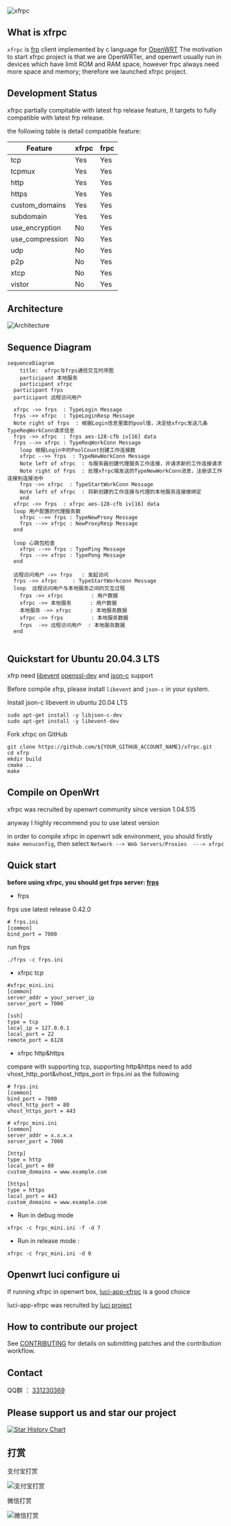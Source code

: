 ![xfrpc](https://github.com/liudf0716/xfrpc/blob/master/logo.png)


## What is xfrpc 

`xfrpc` is [frp](https://github.com/fatedier/frp) client implemented by c language for [OpenWRT](https://github.com/openwrt/openwrt)
The motivation to start xfrpc project is that we are OpenWRTer, and openwrt usually run in devices which have limit ROM and RAM space, however frpc always need more space and memory; therefore we launched xfrpc project.

## Development Status

xfrpc partially compitable with latest frp release feature, It targets to fully compatible with latest frp release.

the following table is detail  compatible feature:

| Feature  | xfrpc | frpc |
| ------------- | ------------- | ---------|
| tcp  | Yes |	 Yes  |
| tcpmux  | Yes |	 Yes  |
| http  | Yes |	 Yes  |
| https  | Yes |  Yes  |
| custom_domains | Yes | Yes |
| subdomain | Yes | Yes |
| use_encryption | No | Yes |
| use_compression | No | Yes |
| udp  | No |  Yes  |
| p2p  | No |  Yes  |
| xtcp  | No |  Yes  |
| vistor  | No |  Yes  |



## Architecture


![Architecture](https://user-images.githubusercontent.com/1182593/196329678-1781b4e9-2355-4863-be3f-e128b31cc82c.png)



## Sequence Diagram

```mermaid
sequenceDiagram
	title:	xfrpc与frps通信交互时序图
	participant 本地服务
	participant xfrpc
  participant frps
  participant 远程访问用户
  
  xfrpc ->> frps  : TypeLogin Message
  frps ->> xfrpc  : TypeLoginResp Message
  Note right of frps  : 根据Login信息里面的pool值，决定给xfrpc发送几条TypeReqWorkConn请求信息
  frps ->> xfrpc  : frps aes-128-cfb iv[16] data
  frps -->> xfrpc : TypeReqWorkConn Message
	loop 根据Login中的PoolCount创建工作连接数
  	xfrpc -->> frps  : TypeNewWorkConn Message
  	Note left of xfrpc  : 与服务器创建代理服务工作连接，并请求新的工作连接请求
  	Note right of frps  : 处理xfrpc端发送的TypeNewWorkConn消息，注册该工作连接到连接池中
  	frps ->> xfrpc  : TypeStartWorkConn Message
  	Note left of xfrpc  : 将新创建的工作连接与代理的本地服务连接做绑定
	end
  xfrpc ->> frps  : xfrpc aes-128-cfb iv[16] data
  loop 用户配置的代理服务数
  	xfrpc -->> frps : TypeNewProxy Message
  	frps -->> xfrpc : NewProxyResp Message
  end
	
  loop 心跳包检查
    xfrpc -->> frps : TypePing Message
    frps -->> xfrpc : TypePong Message
  end
  
  远程访问用户 ->> frps   : 发起访问
  frps ->> xfrpc	 : TypeStartWorkconn Message
  loop  远程访问用户与本地服务之间的交互过程
    frps ->> xfrpc         : 用户数据
    xfrpc ->> 本地服务      : 用户数据
    本地服务 ->> xfrpc      : 本地服务数据
    xfrpc ->> frps         : 本地服务数据
    frps  ->> 远程访问用户  : 本地服务数据
  end
  
```

## Quickstart for Ubuntu 20.04.3 LTS

xfrp need [libevent](https://github.com/libevent/libevent) [openssl-dev](https://github.com/openssl/openssl) and [json-c](https://github.com/json-c/json-c) support

Before compile xfrp, please install `libevent` and `json-c` in your system.

Install json-c libevent in ubuntu 20.04 LTS

```shell
sudo apt-get install -y libjson-c-dev
sudo apt-get install -y libevent-dev
```

Fork xfrpc on GitHub

```shell
git clone https://github.com/${YOUR_GITHUB_ACCOUNT_NAME}/xfrpc.git
cd xfrp
mkdir build
cmake ..
make
```

## Compile on OpenWrt

xfrpc was recruited by openwrt community since version 1.04.515

anyway I highly recommend you to use latest version 

in order to compile xfrpc in openwrt sdk environment, you should firstly `make menuconfig`, then select `Network --> Web Servers/Proxies  ---> xfrpc`

## Quick start

**before using xfrpc, you should get frps server: [frps](https://github.com/fatedier/frp/releases)**

+ frps 

frps use latest release 0.42.0

```
# frps.ini
[common]
bind_port = 7000
```

run frps

```
./frps -c frps.ini
```

+ xfrpc tcp

```
#xfrpc_mini.ini 
[common]
server_addr = your_server_ip
server_port = 7000

[ssh]
type = tcp
local_ip = 127.0.0.1
local_port = 22
remote_port = 6128
```

+ xfrpc http&https

 compare with supporting tcp, supporting http&https need to add vhost_http_port&vhost_https_port in frps.ini as the following
 
```
# frps.ini
[common]
bind_port = 7000
vhost_http_port = 80
vhost_https_port = 443
```

```
# xfrpc_mini.ini 
[common]
server_addr = x.x.x.x
server_port = 7000

[http]
type = http
local_port = 80
custom_domains = www.example.com

[https]
type = https
local_port = 443
custom_domains = www.example.com
```

+ Run in debug mode 

```shell
xfrpc -c frpc_mini.ini -f -d 7 
```

+ Run in release mode :

```shell
xfrpc -c frpc_mini.ini -d 0
```

## Openwrt luci configure ui

If running xfrpc in openwrt box, [luci-app-xfrpc](https://github.com/liudf0716/luci-app-xfrpc) is a good choice 

luci-app-xfrpc was recruited by [luci project](https://github.com/openwrt/luci) 

## How to contribute our project

See [CONTRIBUTING](https://github.com/liudf0716/xfrpc/blob/master/CONTRIBUTING.md) for details on submitting patches and the contribution workflow.

## Contact

QQ群 ： [331230369](https://jq.qq.com/?_wv=1027&k=47QGEhL)


## Please support us and star our project

[![Star History Chart](https://api.star-history.com/svg?repos=liudf0716/xfrpc&type=Date)](https://star-history.com/#liudf0716/xfrpc&Date)

## 打赏

支付宝打赏

![支付宝打赏](https://user-images.githubusercontent.com/1182593/169465135-d4522479-4068-4714-ab58-987d7d7eb338.png)


微信打赏


![微信打赏](https://user-images.githubusercontent.com/1182593/169465249-db1b495e-078e-4cab-91fc-96dab3320b06.png)


 <!--
 
## 广告

想学习OpenWrt开发，但是摸不着门道？自学没毅力？基础太差？怕太难学不会？跟着佐大学OpenWrt开发入门培训班助你能学有所成

报名地址：https://forgotfun.org/2018/04/openwrt-training-2018.html

-->
